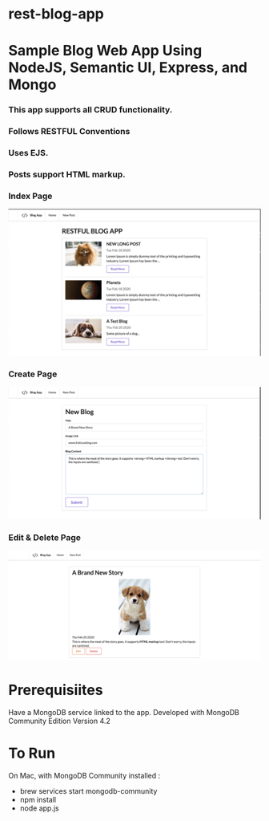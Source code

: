 # rest-blog-app

# Sample Blog Web App Using NodeJS, Semantic UI, Express, and Mongo

### This app supports all CRUD functionality.
### Follows RESTFUL Conventions
### Uses EJS. 
### Posts support HTML markup.  

### Index Page

![Index Page](images/index-page.png)

### Create Page

![Create Page](images/create-page.png)

### Edit & Delete Page

![Edit And Delete Page](images/edit-and-delete.png)

# Prerequisiites 
Have a MongoDB service linked to the app. Developed with MongoDB Community Edition Version 4.2

# To Run

On Mac, with MongoDB Community installed :
- brew services start mongodb-community
- npm install
- node app.js
